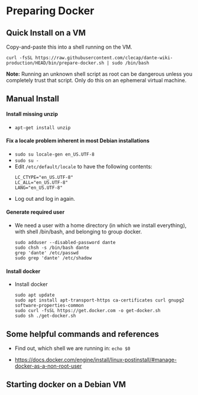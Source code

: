 # Preparing Docker

## Quick Install on a VM

Copy-and-paste this into a shell running on the VM.

  ```curl -fsSL https://raw.githubusercontent.com/clecap/dante-wiki-production/HEAD/bin/prepare-docker.sh | sudo /bin/bash```

**Note:** Running an unknown shell script as root can be dangerous unless you completely trust that script. 
Only do this on an ephemeral virtual machine.

## Manual Install

#### Install missing unzip 
* ```apt-get install unzip```

#### Fix a locale problem inherent in most Debian installations
*   `sudo su locale-gen en_US.UTF-8`
* `sudo su -`
* Edit `/etc/default/locale` to have the following contents:
  ```
  LC_CTYPE="en_US.UTF-8"
  LC_ALL="en_US.UTF-8"
  LANG="en_US.UTF-8" 
  ```
* Log out and log in again.

#### Generate required user
* We need a user with a home directory (in which we install everything), with shell /bin/bash, 
  and belonging to group docker.
  ```
  sudo adduser --disabled-password dante
  sudo chsh -s /bin/bash dante
  grep 'dante' /etc/passwd
  sudo grep 'dante' /etc/shadow
   ```

#### Install docker

* Install docker
  ```
  sudo apt update
  sudo apt install apt-transport-https ca-certificates curl gnupg2 software-properties-common
  sudo curl -fsSL https://get.docker.com -o get-docker.sh
  sudo sh ./get-docker.sh
  ```


## Some helpful commands and references

* Find out, which shell we are running in: 
 `echo $0`

* https://docs.docker.com/engine/install/linux-postinstall/#manage-docker-as-a-non-root-user

## Starting docker on a Debian VM
